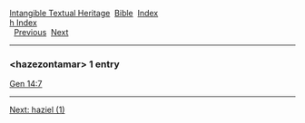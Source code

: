 [Intangible Textual Heritage](../../index)  [Bible](../index) 
[Index](index)   
[h Index](_h_)  
  [Previous](c05260)  [Next](c05262) 

------------------------------------------------------------------------

### &lt;hazezontamar&gt; 1 entry

[Gen 14:7](../kjv/gen014.htm#007)  

------------------------------------------------------------------------

[Next: haziel (1)](c05262)
